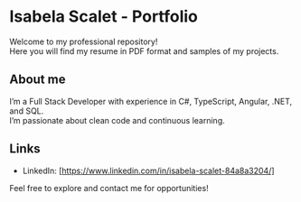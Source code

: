 # Isabela Scalet - Portfolio

Welcome to my professional repository!  
Here you will find my resume in PDF format and samples of my projects.

## About me  
I’m a Full Stack Developer with experience in C#, TypeScript, Angular, .NET, and SQL.  
I’m passionate about clean code and continuous learning.

## Links  
- LinkedIn: [https://www.linkedin.com/in/isabela-scalet-84a8a3204/]

Feel free to explore and contact me for opportunities!
